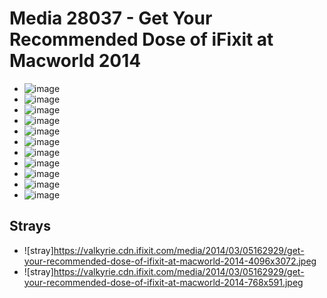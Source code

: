 # Media 28037 - Get Your Recommended Dose of iFixit at Macworld 2014

- ![image](https://valkyrie.cdn.ifixit.com/media/2014/03/05162929/get-your-recommended-dose-of-ifixit-at-macworld-2014-scaled.jpeg)
- ![image](https://valkyrie.cdn.ifixit.com/media/2014/03/05162929/get-your-recommended-dose-of-ifixit-at-macworld-2014-150x150.jpeg)
- ![image](https://valkyrie.cdn.ifixit.com/media/2014/03/05162929/get-your-recommended-dose-of-ifixit-at-macworld-2014-1536x1152.jpeg)
- ![image](https://valkyrie.cdn.ifixit.com/media/2014/03/05162929/get-your-recommended-dose-of-ifixit-at-macworld-2014-2048x1536.jpeg)
- ![image](https://valkyrie.cdn.ifixit.com/media/2014/03/05162929/get-your-recommended-dose-of-ifixit-at-macworld-2014-1200x900.jpeg)
- ![image](https://valkyrie.cdn.ifixit.com/media/2014/03/05162929/get-your-recommended-dose-of-ifixit-at-macworld-2014-300x200.jpeg)
- ![image](https://valkyrie.cdn.ifixit.com/media/2014/03/05162929/get-your-recommended-dose-of-ifixit-at-macworld-2014-600x400.jpeg)
- ![image](https://valkyrie.cdn.ifixit.com/media/2014/03/05162929/get-your-recommended-dose-of-ifixit-at-macworld-2014-1200x800.jpeg)
- ![image](https://valkyrie.cdn.ifixit.com/media/2014/03/05162929/get-your-recommended-dose-of-ifixit-at-macworld-2014-768x512.jpeg)
- ![image](https://valkyrie.cdn.ifixit.com/media/2014/03/05162929/get-your-recommended-dose-of-ifixit-at-macworld-2014-324x216.jpeg)
- ![image](https://valkyrie.cdn.ifixit.com/media/2014/03/05162929/get-your-recommended-dose-of-ifixit-at-macworld-2014-450x300.jpeg)

## Strays
- ![stray]https://valkyrie.cdn.ifixit.com/media/2014/03/05162929/get-your-recommended-dose-of-ifixit-at-macworld-2014-4096x3072.jpeg
- ![stray]https://valkyrie.cdn.ifixit.com/media/2014/03/05162929/get-your-recommended-dose-of-ifixit-at-macworld-2014-768x591.jpeg